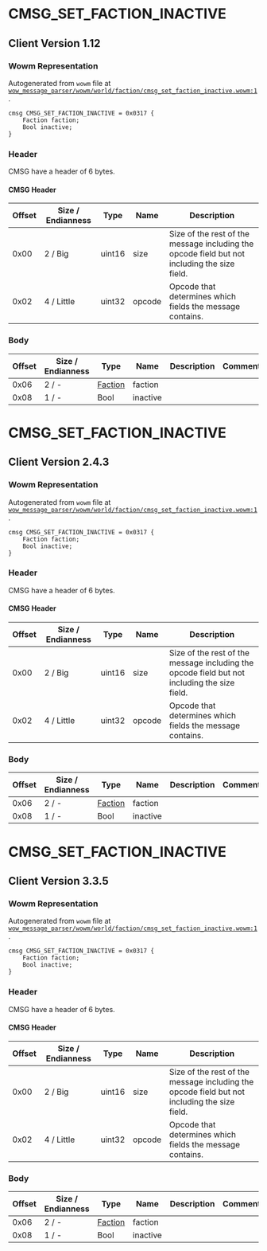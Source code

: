 # CMSG_SET_FACTION_INACTIVE

## Client Version 1.12

### Wowm Representation

Autogenerated from `wowm` file at [`wow_message_parser/wowm/world/faction/cmsg_set_faction_inactive.wowm:1`](https://github.com/gtker/wow_messages/tree/main/wow_message_parser/wowm/world/faction/cmsg_set_faction_inactive.wowm#L1).
```rust,ignore
cmsg CMSG_SET_FACTION_INACTIVE = 0x0317 {
    Faction faction;
    Bool inactive;
}
```
### Header

CMSG have a header of 6 bytes.

#### CMSG Header

| Offset | Size / Endianness | Type   | Name   | Description |
| ------ | ----------------- | ------ | ------ | ----------- |
| 0x00   | 2 / Big           | uint16 | size   | Size of the rest of the message including the opcode field but not including the size field.|
| 0x02   | 4 / Little        | uint32 | opcode | Opcode that determines which fields the message contains.|

### Body

| Offset | Size / Endianness | Type | Name | Description | Comment |
| ------ | ----------------- | ---- | ---- | ----------- | ------- |
| 0x06 | 2 / - | [Faction](faction.md) | faction |  |  |
| 0x08 | 1 / - | Bool | inactive |  |  |

# CMSG_SET_FACTION_INACTIVE

## Client Version 2.4.3

### Wowm Representation

Autogenerated from `wowm` file at [`wow_message_parser/wowm/world/faction/cmsg_set_faction_inactive.wowm:1`](https://github.com/gtker/wow_messages/tree/main/wow_message_parser/wowm/world/faction/cmsg_set_faction_inactive.wowm#L1).
```rust,ignore
cmsg CMSG_SET_FACTION_INACTIVE = 0x0317 {
    Faction faction;
    Bool inactive;
}
```
### Header

CMSG have a header of 6 bytes.

#### CMSG Header

| Offset | Size / Endianness | Type   | Name   | Description |
| ------ | ----------------- | ------ | ------ | ----------- |
| 0x00   | 2 / Big           | uint16 | size   | Size of the rest of the message including the opcode field but not including the size field.|
| 0x02   | 4 / Little        | uint32 | opcode | Opcode that determines which fields the message contains.|

### Body

| Offset | Size / Endianness | Type | Name | Description | Comment |
| ------ | ----------------- | ---- | ---- | ----------- | ------- |
| 0x06 | 2 / - | [Faction](faction.md) | faction |  |  |
| 0x08 | 1 / - | Bool | inactive |  |  |

# CMSG_SET_FACTION_INACTIVE

## Client Version 3.3.5

### Wowm Representation

Autogenerated from `wowm` file at [`wow_message_parser/wowm/world/faction/cmsg_set_faction_inactive.wowm:1`](https://github.com/gtker/wow_messages/tree/main/wow_message_parser/wowm/world/faction/cmsg_set_faction_inactive.wowm#L1).
```rust,ignore
cmsg CMSG_SET_FACTION_INACTIVE = 0x0317 {
    Faction faction;
    Bool inactive;
}
```
### Header

CMSG have a header of 6 bytes.

#### CMSG Header

| Offset | Size / Endianness | Type   | Name   | Description |
| ------ | ----------------- | ------ | ------ | ----------- |
| 0x00   | 2 / Big           | uint16 | size   | Size of the rest of the message including the opcode field but not including the size field.|
| 0x02   | 4 / Little        | uint32 | opcode | Opcode that determines which fields the message contains.|

### Body

| Offset | Size / Endianness | Type | Name | Description | Comment |
| ------ | ----------------- | ---- | ---- | ----------- | ------- |
| 0x06 | 2 / - | [Faction](faction.md) | faction |  |  |
| 0x08 | 1 / - | Bool | inactive |  |  |

